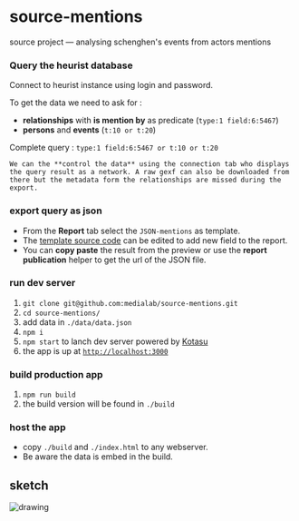 # source-mentions
source project — analysing schenghen's events from actors mentions 

### Query the heurist database
Connect to heurist instance using login and password.

To get the data we need to ask for :

- **relationships** with **is mention by** as predicate (`type:1 field:6:5467`)
- **persons** and **events** (`t:10 or t:20`)

Complete query : `type:1 field:6:5467 or t:10 or t:20`

    We can the **control the data** using the connection tab who displays the query result as a network. A raw gexf can also be downloaded from there but the metadata form the relationships are missed during the export.

### export query as json 

- From the **Report** tab select the `JSON-mentions` as template. 
- The [template source code](./scripts/JSON-mentions.tpl ) can be edited to add new field to the report.
- You can **copy paste** the result from the preview or use the **report publication** helper to get the url of the JSON file.

### run dev server

1. `git clone git@github.com:medialab/source-mentions.git`
2. `cd source-mentions/`
3. add data in `./data/data.json`
4. `npm i`
5. `npm start` to lanch dev server powered by [Kotasu](https://github.com/Yomguithereal/kotatsu)
6. the app is up at [`http://localhost:3000`](./scripts/JSON-mentions.tpl )

### build production app 

1. `npm run build`
2. the build version will be found in `./build`

### host the app 
- copy `./build` and `./index.html` to any webserver. 
- Be aware the data is embed in the build.

## sketch
![drawing](https://docs.google.com/drawings/d/1aUfi24O6_7uMkZKg-R4HmZElXyE-A8Ar3fIHA9juyXg/pub?w=1445&h=646)
